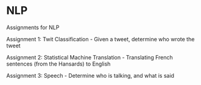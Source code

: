 # NLP
Assignments for NLP

Assignment 1: Twit Classification
	- Given a tweet, determine who wrote the tweet

Assignment 2: Statistical Machine Translation
	- Translating French sentences (from the Hansards) to English 

Assignment 3: Speech
	- Determine who is talking, and what is said
